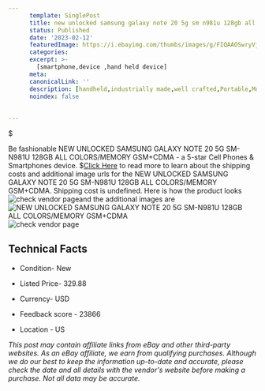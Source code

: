 ```yaml
---
      template: SinglePost
      title: new unlocked samsung galaxy note 20 5g sm n981u 128gb all colors memory gsm cdma
      status: Published
      date: '2023-02-12'
      featuredImage: https://i.ebayimg.com/thumbs/images/g/FIQAAOSwryVjt9q~/s-l225.jpg
      categories: 
      excerpt: >-
        [smartphone,device ,hand held device]
      meta:
      canonicalLink: ''
      description: [handheld,industrially made,well crafted,Portable,Mobile,Compact,Convenient,Lightweight,Maneuverable,Man-portable,Miniature,Carriable,Hand-held,Light,Holdable,Transportable,Mobile device,Pocket-sized,On-the-go,Wireless,Cordless,Compact size,Convenient size, smartphone,device ,hand held device]
      noindex: false
      
        
---
```

$

Be fashionable NEW UNLOCKED SAMSUNG GALAXY NOTE 20 5G SM-N981U 128GB ALL COLORS/MEMORY GSM+CDMA - a 5-star Cell Phones & Smartphones device.
$[Click Here](https://www.ebay.com/itm/195547073395?hash=item2d87838b73%3Ag%3AFIQAAOSwryVjt9q%7E&mkevt=1&mkcid=1&mkrid=711-53200-19255-0&campid=%253CePNCampaignId%253E&customid=%253CreferenceId%253E&toolid=10049) to read more to learn about the shipping costs and additional image urls for the NEW UNLOCKED SAMSUNG GALAXY NOTE 20 5G SM-N981U 128GB ALL COLORS/MEMORY GSM+CDMA. Shipping cost is undefined. Here is how the product looks ![check vendor page](https://i.ebayimg.com/thumbs/images/g/FIQAAOSwryVjt9q~/s-l225.jpg)and the additional images are![NEW UNLOCKED SAMSUNG GALAXY NOTE 20 5G SM-N981U 128GB ALL COLORS/MEMORY GSM+CDMA](https://i.ebayimg.com/images/g/FIQAAOSwryVjt9q~/s-l1600.jpg)![check vendor page](https://origin-galleryplus.ebayimg.com/ws/web/195547073395_2_0_1/225x225.jpg,https://origin-galleryplus.ebayimg.com/ws/web/195547073395_3_0_1/225x225.jpg,https://origin-galleryplus.ebayimg.com/ws/web/195547073395_4_0_1/225x225.jpg,https://origin-galleryplus.ebayimg.com/ws/web/195547073395_5_0_1/225x225.jpg,https://origin-galleryplus.ebayimg.com/ws/web/195547073395_6_0_1/225x225.jpg,https://origin-galleryplus.ebayimg.com/ws/web/195547073395_7_0_1/225x225.jpg)



 ## Technical Facts 



     
      

 - Condition- New 


      

 - Listed Price- 329.88 


      

 - Currency- USD 


      

 - Feedback score - 23866 


      

 - Location - US 


      
      

 *_This post may contain affiliate links from eBay and other third-party websites. As an eBay affiliate, we earn from qualifying purchases. Although we do our best to keep the information up-to-date and accurate, please check the date and all details with the vendor's website before making a purchase. Not all data may be accurate._*






